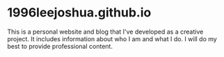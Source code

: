# 1996leejoshua.github.io
This is a personal website and blog that I've developed as a creative project. It includes information about who I am and what I do. I will do my best to provide professional content.
